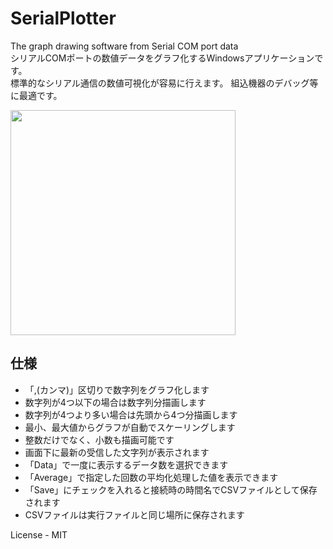 # SerialPlotter
The graph drawing software from Serial COM port data  
シリアルCOMポートの数値データをグラフ化するWindowsアプリケーションです。  
標準的なシリアル通信の数値可視化が容易に行えます。
組込機器のデバッグ等に最適です。


<img src="https://github.com/meerstern/SerialPlotter/blob/master/serialplotter.png" width="360">


## 仕様
  * 「,(カンマ)」区切りで数字列をグラフ化します
  * 数字列が4つ以下の場合は数字列分描画します
  * 数字列が4つより多い場合は先頭から4つ分描画します
  * 最小、最大値からグラフが自動でスケーリングします
  * 整数だけでなく、小数も描画可能です
  * 画面下に最新の受信した文字列が表示されます
  * 「Data」で一度に表示するデータ数を選択できます
  * 「Average」で指定した回数の平均化処理した値を表示できます
  * 「Save」にチェックを入れると接続時の時間名でCSVファイルとして保存されます
  * CSVファイルは実行ファイルと同じ場所に保存されます
 
 
License - MIT
